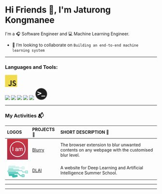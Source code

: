 <!--
**JaturongKongmanee/JaturongKongmanee** is a ✨ _special_ ✨ repository because its `README.md` (this file) appears on your GitHub profile.

Here are some ideas to get you started:

- 🔭 I’m currently working on ...
- 🌱 I’m currently learning ...
- 👯 I’m looking to collaborate on ...
- 🤔 I’m looking for help with ...
- 💬 Ask me about ...
- 📫 How to reach me: ...
- 😄 Pronouns: ...
- ⚡ Fun fact: ...
-->


# Hi Friends 👋, I'm Jaturong Kongmanee 
I'm a 🎧 Software Engineer and 💻 Machine Learning Engineer.

<!--
- 🔭 I’m currently working on ```Diabetic retinopathy detection``` and ```COVID-19 chest x-ray images classification```
-->

<!--
- 🌱 I’m currently learning ```Vue.js``` and ```Advanced JavaScript and Python```
-->

- 👯 I’m looking to collaborate on ```Building an end-to-end machine learning system```

<!--
- 🤔 I’m looking for help with ```Jobs Searching```
-->

<!--
- 📫 How to reach me: [![Linkedin Badge](https://img.shields.io/badge/-Jaturong_Kongmanee-blue?style=flat-square&logo=Linkedin&logoColor=white&link=https://www.linkedin.com/in/jaturong-dill-kongmanee-767b1bb3/)](https://www.linkedin.com/in/jaturong-dill-kongmanee-767b1bb3/)
- -->

---

### Languages and Tools:

<code><img height="40" src="https://raw.githubusercontent.com/github/explore/80688e429a7d4ef2fca1e82350fe8e3517d3494d/topics/javascript/javascript.png">
</code>
<code><img height="40" src="https://cdn.svgporn.com/logos/python.svg"></code>
<code><img height="40" src="https://www.vectorlogo.zone/logos/pytorch/pytorch-ar21.svg"></a></code>
<code><img height="40" src="https://encrypted-tbn0.gstatic.com/images?q=tbn%3AANd9GcTApU_6Eg4oWx3NMhLifHmNEkxjeMxfd3oGUA&usqp=CAU"></code>
<code><img height="40" src="https://cdn.svgporn.com/logos/git-icon.svg"></code>
<code><img height="40" src="https://cdn.svgporn.com/logos/visual-studio-code.svg"></code>
<code><img height="40" src="https://raw.githubusercontent.com/github/explore/80688e429a7d4ef2fca1e82350fe8e3517d3494d/topics/terminal/terminal.png"></code>

<!--
<code><img height="40" src="https://raw.githubusercontent.com/github/explore/80688e429a7d4ef2fca1e82350fe8e3517d3494d/topics/javascript/javascript.png">
</code>
<code><img height="40" src="https://raw.githubusercontent.com/github/explore/80688e429a7d4ef2fca1e82350fe8e3517d3494d/topics/vue/vue.png"></code>
<code><img height="40" src="https://raw.githubusercontent.com/github/explore/80688e429a7d4ef2fca1e82350fe8e3517d3494d/topics/nodejs/nodejs.png"></code>
<code><img height="40" src="https://cdn.svgporn.com/logos/webpack.svg"></code>
<code><img height="40" src="https://cdn.svgporn.com/logos/html-5.svg"></code>
<code><img height="40" src="https://cdn.svgporn.com/logos/css-3.svg"></code>
<code><img height="40" src="https://cdn.svgporn.com/logos/python.svg"></code>
<code><img height="40" src="https://www.vectorlogo.zone/logos/tensorflow/tensorflow-ar21.svg"></a></code>
<code><img height="40" src="https://www.vectorlogo.zone/logos/pytorch/pytorch-ar21.svg"></a></code>
<code><img height="40" src="https://encrypted-tbn0.gstatic.com/images?q=tbn%3AANd9GcTApU_6Eg4oWx3NMhLifHmNEkxjeMxfd3oGUA&usqp=CAU"></code>
<code><img height="40" src="https://cdn.svgporn.com/logos/git-icon.svg"></code>
<code><img height="40" src="https://cdn.svgporn.com/logos/visual-studio-code.svg"></code>
<code><img height="40" src="https://raw.githubusercontent.com/github/explore/80688e429a7d4ef2fca1e82350fe8e3517d3494d/topics/terminal/terminal.png"></code>
-->


<!--
<code><img height="40" src="https://raw.githubusercontent.com/github/explore/80688e429a7d4ef2fca1e82350fe8e3517d3494d/topics/firebase/firebase.png"></code>
<code><img height="40" src="https://raw.githubusercontent.com/github/explore/80688e429a7d4ef2fca1e82350fe8e3517d3494d/topics/cpp/cpp.png"></code>
<code><img height="40" src="https://raw.githubusercontent.com/github/explore/5c058a388828bb5fde0bcafd4bc867b5bb3f26f3/topics/graphql/graphql.png"></code>
<code><img height="40" src="https://raw.githubusercontent.com/github/explore/80688e429a7d4ef2fca1e82350fe8e3517d3494d/topics/react/react.png"></code>
<code><img height="40" src="https://raw.githubusercontent.com/github/explore/80688e429a7d4ef2fca1e82350fe8e3517d3494d/topics/cpp/cpp.png"></code>
<code><img height="40" src="https://raw.githubusercontent.com/github/explore/80688e429a7d4ef2fca1e82350fe8e3517d3494d/topics/mysql/mysql.png"></code>
-->


---

### My Activities :mailbox_with_mail:

| LOGOS | PROJECTS :floppy_disk: | SHORT DESCRIPTION :green_book: |
| :--- | :--- | :--- |
| <a href="https://doubledudes.github.io/blurry/"><img src="https://github.com/JaturongKongmanee/JaturongKongmanee/blob/master/assets/thumbnails/projects/blurry-icon-128.png" width="100px;" alt=""/></a> | [Blurry](https://doubledudes.github.io/blurry/) | The browser extension to blur unwanted contents on any webpage with the customised blur level. |
| <a href="https://deeplearningandaiwinterschool.github.io/"><img src="https://github.com/JaturongKongmanee/JaturongKongmanee/blob/master/assets/thumbnails/projects/dlai_128.png" width="100px;" alt=""/></a> | [DLAI](https://deeplearningandaiwinterschool.github.io/) | A website for Deep Learning and Artificial Intelligence Summer School. |


<!--
| <a href="https://github.com/JaturongKongmanee/model-checking-nusmv"><img src="https://github.com/JaturongKongmanee/JaturongKongmanee/blob/master/assets/thumbnails/projects/ase_paper.png" width="100px;" alt=""/></a> | [js-ds-algo](https://github.com/JaturongKongmanee/js-ds-algo) | A note on what I've learned to be a professional full-stack JS software engineer. |
-->


<!--
| <a href="https://github.com/JaturongKongmanee/etl-engineeringv"><img src="https://github.com/JaturongKongmanee/JaturongKongmanee/blob/master/assets/thumbnails/projects/etl_run.png" width="100px;" alt=""/></a> | [ETL engineering](https://github.com/JaturongKongmanee/etl-engineering) | A tool for uploading data from multiple sources (in different format) into a single  table. |
-->




<!--
| <a href="https://github.com/JaturongKongmanee/nodejs-express-rewind"><img src="https://github.com/JaturongKongmanee/JaturongKongmanee/blob/master/assets/thumbnails/projects/node_express_api.png" width="100px;" alt=""/></a> | [NodeExpress](https://github.com/JaturongKongmanee/nodejs-express-rewind) | A guide to creating a RESTful web services API to create, read, update, and delete the customer data by using Node.js and Express framework. |
-->

<!--
| <a href="https://github.com/JaturongKongmanee/js-rewind"><img src="https://github.com/JaturongKongmanee/JaturongKongmanee/blob/master/assets/thumbnails/projects/js_filter.png" width="100px;" alt=""/></a> | [Search & Filter with JS](https://github.com/JaturongKongmanee/js-rewind) | An app built in Vanilla Javascript, HTML5, and CSS3 to search and view customer data. |
-->

<!--
| <a href="https://github.com/JaturongKongmanee/heart-beating"><img src="https://github.com/JaturongKongmanee/JaturongKongmanee/blob/master/assets/thumbnails/projects/heart_beating.png" width="100px;" alt=""/></a> | [Heart Beating](https://github.com/JaturongKongmanee/heart-beating) | A tool to simulate a simple inter-process communication protocol.  |
-->


<!--
| <a href="https://github.com/JaturongKongmanee/cache-or-not-to-cache"><img src="https://github.com/JaturongKongmanee/JaturongKongmanee/blob/master/assets/thumbnails/projects/cache_or_not_to_cache.png" width="100px;" alt=""/></a> | [Cache Invalidation Strategy for Mobile Environments](https://github.com/JaturongKongmanee/cache-or-not-to-cache) | A tool to simulate a Scalable Low-Latency Cache Invalidation Strategy for mobile environments.  |
-->


<!--
| <a href="https://github.com/JaturongKongmanee/model-checking-nusmv"><img src="https://github.com/JaturongKongmanee/JaturongKongmanee/blob/master/assets/thumbnails/projects/ase_paper.png" width="100px;" alt=""/></a> | [Securing Smart Contracts using Model Checker](https://github.com/JaturongKongmanee/model-checking-nusmv) | A simple guide to using Model Checker to secure smart contracts. |
-->

<!--
| <a href="https://jaturongkongmanee.github.io/PCK-Q/"><img src="https://github.com/JaturongKongmanee/JaturongKongmanee/blob/master/assets/thumbnails/projects/pck_q.png" width="100px;" alt=""/></a> | [PCK-Q](https://jaturongkongmanee.github.io/PCK-Q/) | A website providing demos and information on the proposed research for Texas Tech University. |
-->




---

<!--
### I’m currently reading ... :book: 

```text
██: Completed
░░: Not Complete

💬 Books: 
Rich Dad Poor Dad               2 hrs 40 mins       ████░░░░░░░░░░░░░░░░   18.01%   (08/17/2020)
```
-->

----

<!--
### My Research Papers:

- [Fine-Tuning A Lightweight Convolutional Neural Networks for COVID-19 Diagnosis](https://doi.org/10.1145/3429210.3429218)
- [Securing Smart Contracts in Blockchain](https://ieeexplore.ieee.org/document/8967424)
- [Network-based visualization tool for analyzing gene expression data](https://dl.acm.org/doi/abs/10.1145/3105971.3108446) 
- [Parallel Affinity Propagation Clustering in Identifying Sub-Network Biomarker Genes of Lung Cancer](https://dl.acm.org/doi/abs/10.1145/3029375.3029385)
-->

